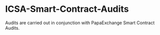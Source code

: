 # ICSA-Smart-Contract-Audits
Audits are carried out in conjunction with PapaExchange Smart Contract Audits.
